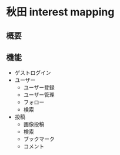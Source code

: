 # 秋田 interest mapping

## 概要

## 機能

- ゲストログイン
- ユーザー
  - ユーザー登録
  - ユーザー管理
  - フォロー
  - 検索
- 投稿
  - 画像投稿
  - 検索
  - ブックマーク
  - コメント
